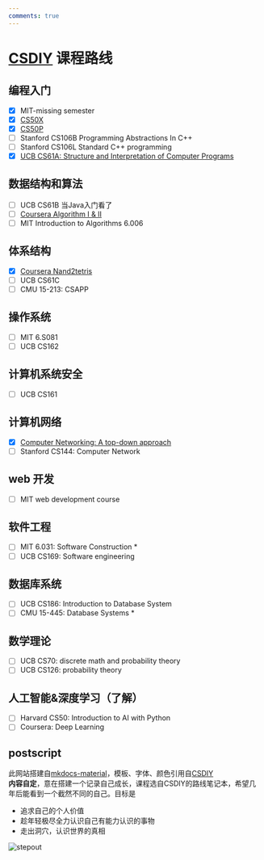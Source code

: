 ```yaml
---
comments: true
---
```


# [CSDIY](https://csdiy.wiki/) 课程路线
## 编程入门
- [x] MIT-missing semester
- [x] [CS50X](https://github.com/Andy-xiaokang/CS50)
- [x] [CS50P](https://github.com/Andy-xiaokang/CS50)
- [ ] Stanford CS106B Programming Abstractions In C++
- [ ] Stanford CS106L Standard C++ programming
- [x] [UCB CS61A: Structure and Interpretation of Computer Programs](https://github.com/Andy-xiaokang/cs61a)
## 数据结构和算法
- [ ] UCB CS61B 当Java入门看了
- [ ] [Coursera Algorithm I & II](https://github.com/Andy-xiaokang/Princeton-Algorithms)
- [ ] MIT Introduction to Algorithms 6.006
## 体系结构
- [x] [Coursera Nand2tetris](https://github.com/Andy-xiaokang/Nand_to_Tetris)
- [ ] UCB CS61C
- [ ] CMU 15-213: CSAPP
## 操作系统
- [ ] MIT 6.S081
- [ ] UCB CS162
## 计算机系统安全
- [ ] UCB CS161
## 计算机网络
- [x] [Computer Networking: A top-down approach](https://github.com/Andy-xiaokang/Computer-Networking)
- [ ] Stanford CS144: Computer Network
## web 开发
- [ ] MIT web development course
## 软件工程
- [ ] MIT 6.031: Software Construction  *
- [ ] UCB CS169: Software engineering
## 数据库系统
- [ ] UCB CS186: Introduction to Database System
- [ ] CMU 15-445: Database Systems   *
## 数学理论
- [ ] UCB CS70: discrete math and probability theory
- [ ] UCB CS126: probability theory
## 人工智能&深度学习（了解）
- [ ] Harvard CS50: Introduction to AI with Python
- [ ] Coursera: Deep Learning
## postscript 
此网站搭建自[mkdocs-material](https://squidfunk.github.io/mkdocs-material/)，模板、字体、颜色引用自[CSDIY](https://csdiy.wiki/)  
**内容自定**，意在搭建一个记录自己成长，课程选自CSDIY的路线笔记本，希望几年后能看到一个截然不同的自己。目标是

* 追求自己的个人价值
* 趁年轻极尽全力认识自己有能力认识的事物
* 走出洞穴，认识世界的真相

![stepout](https://s2.loli.net/2023/12/21/H7EgRZCVAn9UBpL.jpg)